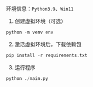 环境信息：`Python3.9`、`Win11`

1. 创建虚拟环境（可选）
```python
python -m venv env
```

2. 激活虚拟环境后，下载依赖包
```python
pip install -r requirements.txt
```

3. 运行程序
```python
python ./main.py
```
